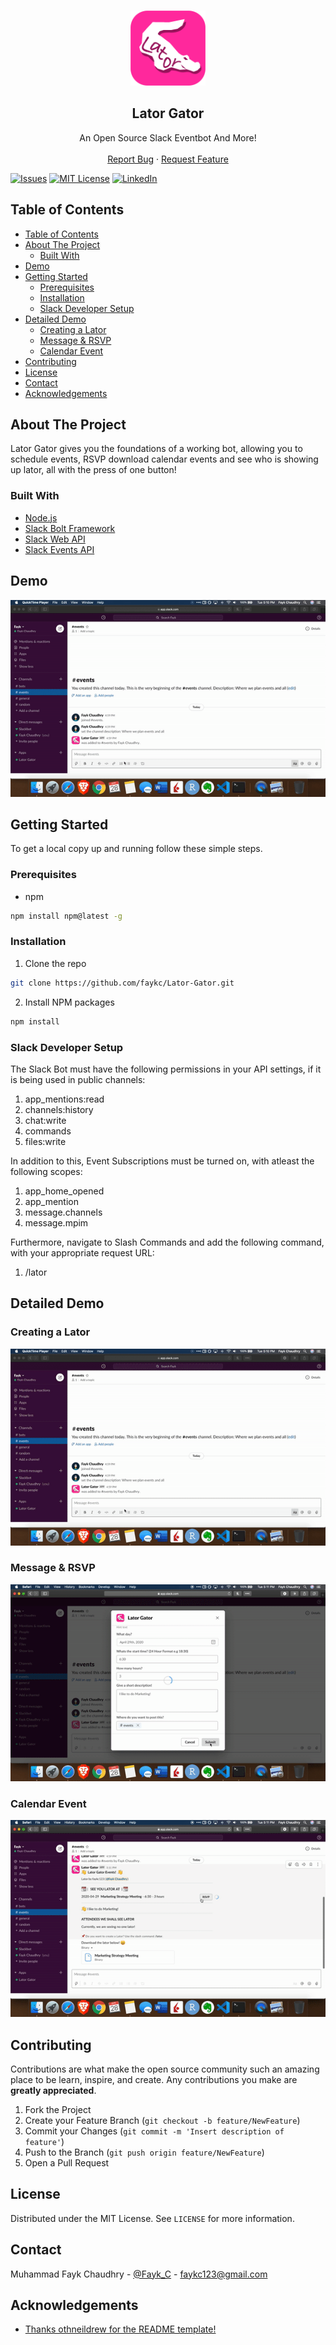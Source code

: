 <!-- PROJECT LOGO -->
<br />
<p align="center">
  <a href="https://github.com/faykc/Lator-Gator">
    <img src="Images/LatorPNG.png" alt="Logo" width="120" height="120">
  </a>

  <h2 align="center">Lator Gator</h2>
  <p align="center">
    An Open Source Slack Eventbot And More! 
    <br />
    <br />
    <a href="https://github.com/faykc/Lator-Gator/issues">Report Bug</a>
    ·
    <a href="https://github.com/faykc/Lator-Gator/issues">Request Feature</a>
  </p>
</p>

[![Issues][issues-shield]][issues-url]
[![MIT License][license-shield]][license-url]
[![LinkedIn][linkedin-shield]][linkedin-url]


<!-- TABLE OF CONTENTS -->
## Table of Contents

- [Table of Contents](#table-of-contents)
- [About The Project](#about-the-project)
  - [Built With](#built-with)
- [Demo](#demo)
- [Getting Started](#getting-started)
  - [Prerequisites](#prerequisites)
  - [Installation](#installation)
  - [Slack Developer Setup](#slack-developer-setup)
- [Detailed Demo](#detailed-demo)
  - [Creating a Lator](#creating-a-lator)
  - [Message & RSVP](#message--rsvp)
  - [Calendar Event](#calendar-event)
- [Contributing](#contributing)
- [License](#license)
- [Contact](#contact)
- [Acknowledgements](#acknowledgements)



<!-- ABOUT THE PROJECT -->
## About The Project

Lator Gator gives you the foundations of a working bot, allowing you to schedule events, RSVP download calendar events and see who is showing up lator, all with the press of one button!


### Built With

* [Node.js](https://nodejs.org/en/)
* [Slack Bolt Framework](https://github.com/slackapi/bolt)
* [Slack Web API](https://api.slack.com/web)
* [Slack Events API](https://api.slack.com/events)

## Demo
![Entire Demo](Images/EntireDemo.gif)


<!-- GETTING STARTED -->
## Getting Started

To get a local copy up and running follow these simple steps.

### Prerequisites
* npm
```sh
npm install npm@latest -g
```

### Installation
 
1. Clone the repo
```sh
git clone https://github.com/faykc/Lator-Gator.git
```
2. Install NPM packages
```sh
npm install
```

### Slack Developer Setup
The Slack Bot must have the following permissions in your API settings, if it is being used in public channels:
1. app_mentions:read
2. channels:history
3. chat:write
4. commands
5. files:write

In addition to this, Event Subscriptions must be turned on, with atleast the following scopes:
1. app_home_opened
2. app_mention
3. message.channels
4. message.mpim

Furthermore, navigate to Slash Commands and add the following command, with your appropriate request URL:
1. /lator

## Detailed Demo
### Creating a Lator
![Creating Lator](Images/Modal.gif)

### Message & RSVP
![RSVP](Images/messageRSVP.gif)

### Calendar Event
![Calendar](Images/Calendar.gif)

<!-- CONTRIBUTING -->
## Contributing

Contributions are what make the open source community such an amazing place to be learn, inspire, and create. Any contributions you make are **greatly appreciated**.

1. Fork the Project
2. Create your Feature Branch (`git checkout -b feature/NewFeature`)
3. Commit your Changes (`git commit -m 'Insert description of feature'`)
4. Push to the Branch (`git push origin feature/NewFeature`)
5. Open a Pull Request



<!-- LICENSE -->
## License

Distributed under the MIT License. See `LICENSE` for more information.



<!-- CONTACT -->
## Contact

Muhammad Fayk Chaudhry - [@Fayk_C](https://twitter.com/fayk_c?lang=en) - faykc123@gmail.com


<!-- ACKNOWLEDGEMENTS -->
## Acknowledgements

* [Thanks othneildrew for the README template!](https://github.com/othneildrew/Best-README-Template/blob/master/BLANK_README.md)


<!-- MARKDOWN LINKS & IMAGES -->
[issues-shield]: https://img.shields.io/github/issues/faykc/Lator-Gator
[issues-url]: https://github.com/faykc/Lator-Gator/issues
[license-shield]: https://img.shields.io/github/license/faykc/Lator-Gator
[license-url]: https://github.com/faykc/Lator-Gator/blob/develop/LICENSE
[linkedin-shield]: https://img.shields.io/badge/-LinkedIn-black.svg?style=flat-square&logo=linkedin&colorB=555
[linkedin-url]: https://ca.linkedin.com/in/faykchaudhry
[product-screenshot]: Images/LatorPNG.png



